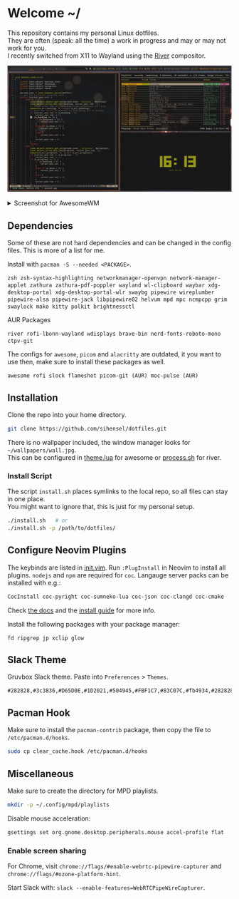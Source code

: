 # Welcome ~/

This repository contains my personal Linux dotfiles.  
They are often (speak: all the time) a work in progress and may or may not work for you.  
I recently switched from X11 to Wayland using the [River](https://github.com/riverwm/river) compositor.

![screenshot.png](screenshot.png)

<details>
  <summary>Screenshot for AwesomeWM</summary>

  ![screenshot_awesome.png](screenshot_awesome.png)
</details>

## Dependencies

Some of these are not hard dependencies and can be changed in the config files. This is more of a list for me.

Install with `pacman -S --needed <PACKAGE>`.
```
zsh zsh-syntax-highlighting networkmanager-openvpn network-manager-applet zathura zathura-pdf-poppler wayland wl-clipboard waybar xdg-desktop-portal xdg-desktop-portal-wlr swaybg pipewire wireplumber pipewire-alsa pipewire-jack libpipewire02 helvum mpd mpc ncmpcpp grim swaylock mako kitty polkit brightnessctl
```

AUR Packages
```
river rofi-lbonn-wayland wdisplays brave-bin nerd-fonts-roboto-mono ctpv-git
```

The configs for `awesome`, `picom` and `alacritty` are outdated, it you want to use then, make sure to install these packages as well.
```
awesome rofi slock flameshot picom-git (AUR) moc-pulse (AUR)
```

## Installation

Clone the repo into your home directory.

```sh
git clone https://github.com/sihensel/dotfiles.git
```

There is no wallpaper included, the window manager looks for `~/wallpapers/wall.jpg`.  
This can be configured in [theme.lua](awesome/themes/groovebox/theme.lua#L42) for awesome or [process.sh](river/process.sh) for river.

### Install Script

The script `install.sh` places symlinks to the local repo, so all files can stay in one place.  
You might want to ignore that, this is just for my personal setup.

```sh
./install.sh   # or
./install.sh -p /path/to/dotfiles/
```

## Configure Neovim Plugins

The keybinds are listed in [init.vim](nvim/init.vim).
Run `:PlugInstall` in Neovim to install all plugins. `nodejs` and `npm` are required for `coc`. Langauge server packs can be installed with e.g.:

```sh
CocInstall coc-pyright coc-sumneko-lua coc-json coc-clangd coc-cmake
```
Check [the docs](https://github.com/neoclide/coc.nvim/wiki/Using-coc-extensions) and the [install guide](https://github.com/neoclide/coc.nvim/wiki/Install-coc.nvim) for more info.

Install the following packages with your package manager:
```
fd ripgrep jp xclip glow
```

## Slack Theme

Gruvbox Slack theme. Paste into `Preferences` > `Themes`.
```
#282828,#3c3836,#D65D0E,#1D2021,#504945,#FBF1C7,#83C07C,#fb4934,#282828,#FBF1C7
```

## Pacman Hook

Make sure to install the `pacman-contrib` package, then copy the file to `/etc/pacman.d/hooks`.

```sh
sudo cp clear_cache.hook /etc/pacman.d/hooks
```

## Miscellaneous

Make sure to create the directory for MPD playlists.
```sh
mkdir -p ~/.config/mpd/playlists
```

Disable mouse acceleration:
```sh
gsettings set org.gnome.desktop.peripherals.mouse accel-profile flat
```

### Enable screen sharing

For Chrome, visit `chrome://flags/#enable-webrtc-pipewire-capturer` and `chrome://flags/#ozone-platform-hint`.

Start Slack with: `slack --enable-features=WebRTCPipeWireCapturer`.
